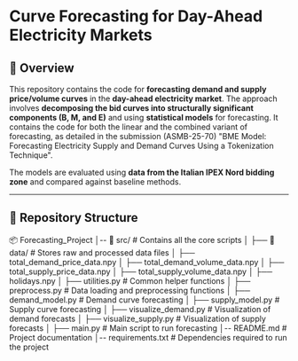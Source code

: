 # Curve Forecasting for Day-Ahead Electricity Markets  

## 📌 Overview  
This repository contains the code for **forecasting demand and supply price/volume curves** in the **day-ahead electricity market**. The approach involves **decomposing the bid curves into structurally significant components (B, M, and E)** and using **statistical models** for forecasting. It contains the code for both the linear and the combined variant of forecasting, as detailed in the submission (ASMB-25-70) "BME Model: Forecasting Electricity Supply and Demand Curves Using a Tokenization Technique".

The models are evaluated using **data from the Italian IPEX Nord bidding zone** and compared against baseline methods.  

---

## 📂 Repository Structure  

📦 Forecasting_Project
│-- 📂 src/                         # Contains all the core scripts
│   ├── 📂 data/                        # Stores raw and processed data files
│	    ├── total_demand_price_data.npy
│	    ├── total_demand_volume_data.npy
│	    ├── total_supply_price_data.npy
│	    ├── total_supply_volume_data.npy
│	    ├── holidays.npy
│   ├── utilities.py                # Common helper functions
│   ├── preprocess.py               # Data loading and preprocessing functions
│   ├── demand_model.py             # Demand curve forecasting
│   ├── supply_model.py             # Supply curve forecasting
│   ├── visualize_demand.py         # Visualization of demand forecasts
│   ├── visualize_supply.py         # Visualization of supply forecasts
│   ├── main.py                          # Main script to run forecasting
│-- README.md                       # Project documentation
│-- requirements.txt                 # Dependencies required to run the project

